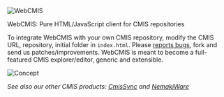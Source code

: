 ![WebCMIS](https://raw.github.com/nicolas-raoul/WebCMIS/master/src/logo.png)

WebCMIS: Pure HTML/JavaScript client for CMIS repositories

<!-- [Try the live demo](http://nicolas-raoul.github.io/WebCMIS/) (login/password: admin/admin) -->

To integrate WebCMIS with your own CMIS repository, modify the CMIS URL, repository, initial folder in `index.html`.
Please [reports bugs](https://github.com/nicolas-raoul/WebCMIS/issues), fork and send us patches/improvements. WebCMIS is meant to become a full-featured CMIS explorer/editor, generic and extensible.

![Concept](https://raw.github.com/nicolas-raoul/WebCMIS/master/doc/concept.png)

*See also our other CMIS products: [CmisSync](http://CmisSync.com) and [NemakiWare](http://NemakiWare.com)*
